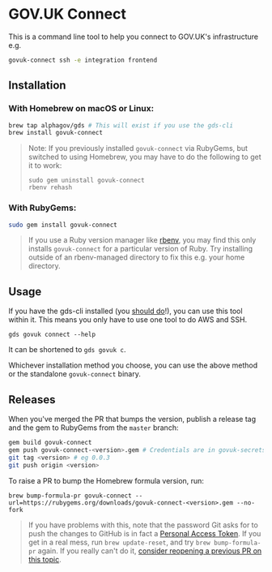 # GOV.UK Connect

This is a command line tool to help you connect to GOV.UK's infrastructure e.g.

```bash
govuk-connect ssh -e integration frontend
```

## Installation

### With Homebrew on macOS or Linux:

```bash
brew tap alphagov/gds # This will exist if you use the gds-cli
brew install govuk-connect
```

> Note: If you previously installed `govuk-connect` via RubyGems, but
> switched to using Homebrew, you may have to do the following to get
> it to work:
>
> ```
> sudo gem uninstall govuk-connect
> rbenv rehash
> ```

### With RubyGems:

```bash
sudo gem install govuk-connect
```

> If you use a Ruby version manager like [rbenv](https://github.com/rbenv/rbenv), you may find this only installs `govuk-connect` for a particular version of Ruby. Try installing outside of an rbenv-managed directory to fix this e.g. your home directory.

## Usage

If you have the gds-cli installed (you [should do](https://docs.publishing.service.gov.uk/manual/access-aws-console.html)!), you can use this tool within it. This means you only have to use one tool to do AWS and SSH.

```
gds govuk connect --help
```

It can be shortened to `gds govuk c`.

Whichever installation method you choose, you can use the above method or the standalone `govuk-connect` binary.

## Releases

When you've merged the PR that bumps the version, publish a release tag and the gem to RubyGems from the `master` branch:

```bash
gem build govuk-connect
gem push govuk-connect-<version>.gem # Credentials are in govuk-secrets/pass under packages/rubygems
git tag <version> # eg 0.0.3
git push origin <version>
```

To raise a PR to bump the Homebrew formula version, run:

`brew bump-formula-pr govuk-connect --url=https://rubygems.org/downloads/govuk-connect-<version>.gem --no-fork`

> If you have problems with this, note that the password Git asks for
> to push the changes to GitHub is in fact a [Personal Access
> Token](https://help.github.com/en/github/authenticating-to-github/creating-a-personal-access-token-for-the-command-line).
> If you get in a real mess, run `brew update-reset`, and try `brew
> bump-formula-pr` again. If you really can't do it, [consider
> reopening a previous PR on this
> topic](https://github.com/alphagov/govuk-connect/pull/21).


